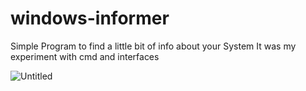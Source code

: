 # windows-informer
 Simple Program to find a little bit of info about your System
It was my experiment with cmd and interfaces

![Untitled](https://user-images.githubusercontent.com/52619963/134150156-36c95852-5d3a-43a4-981d-17feef3b8003.png)
